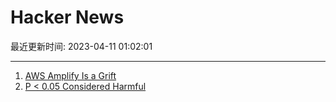 # Hacker News

最近更新时间: 2023-04-11 01:02:01

--- 
1. [AWS Amplify Is a Grift](https://samthor.au/2023/aws-amplify-is-a-grift/) 
2. [P &lt; 0.05 Considered Harmful](https://simplicityissota.substack.com/p/p-005-considered-harmful) 
